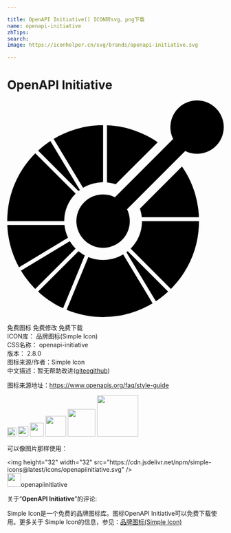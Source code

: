 ```yaml
---

title: OpenAPI Initiative() ICON转svg、png下载
name: openapi-initiative
zhTips: 
search: 
image: https://iconhelper.cn/svg/brands/openapi-initiative.svg

---
```


# OpenAPI Initiative  <small style="font-size: 60%;font-weight: 100"></small>

<div id="svg" class="svg-wrap">
<svg role="img" xmlns="http://www.w3.org/2000/svg" viewBox="0 0 24 24"><title>OpenAPI Initiative icon</title><path d="M21.039 0a2.959 2.959 0 00-2.65 4.274l-6.447 6.447a2.96 2.96 0 101.335 1.336l6.447-6.447A2.959 2.959 0 1021.04 0zM10.628 2.745c-.072 0-.143.003-.214.004-.072.002-.143.002-.215.005-.447.018-.893.064-1.335.138l-.03.005-.185.033-.105.02a7.718 7.718 0 00-.289.062l-.032.008a10.69 10.69 0 00-2.55.95l-.155.089c-.063.034-.125.07-.187.105-.046.027-.093.051-.14.079H5.19l-.01.005-.036.02v.002l.111.184 3.15 5.23a4.168 4.168 0 01.38-.202 4.294 4.294 0 011.628-.413c.071-.004.143-.008.214-.008zm.428.01v6.333c.325.034.647.103.96.209l4.66-4.66c-.173-.12-.348-.237-.528-.347l-.026-.015c-.056-.035-.112-.067-.168-.1l-.098-.056-.099-.055a12.735 12.735 0 00-.171-.092l-.027-.014a10.628 10.628 0 00-1.425-.617c-.69-.241-1.403-.41-2.128-.505l-.089-.012-.09-.01a6.56 6.56 0 00-.17-.019l-.049-.004-.204-.017a6.44 6.44 0 00-.255-.015c-.031-.003-.062-.003-.093-.004zM4.782 4.498a9.92 9.92 0 00-1.36 1.062l4.461 4.461.018.018c.049-.04.098-.078.149-.116l-.011-.018zm-1.67 1.36c-.05.05-.098.103-.147.154l-.149.155c-.33.357-.63.73-.902 1.118l-.039.056a10.588 10.588 0 00-.216.326 10.6 10.6 0 00-1.65 5.276l-.006.215-.003.214h6.317c0-.072.007-.143.01-.214.005-.072.006-.144.013-.215.081-.822.399-1.625.952-2.3.045-.055.096-.106.144-.16.048-.052.093-.107.144-.158zm16.255 1.464l-4.663 4.663c.106.312.175.634.21.959h6.332l-.004-.094a11.579 11.579 0 00-.032-.456l-.005-.052a13.044 13.044 0 00-.026-.241v-.009l-.033-.24v-.009a10.618 10.618 0 00-.327-1.493l-.003-.01a15.839 15.839 0 00-.07-.228l-.01-.03a14.111 14.111 0 00-.069-.204l-.02-.055a5.65 5.65 0 00-.153-.405 7.84 7.84 0 00-.093-.227 16.67 16.67 0 00-.063-.144l-.037-.081a13.776 13.776 0 00-.08-.171l-.024-.052-.096-.194-.014-.027a11.2 11.2 0 00-.112-.212l-.004-.008a10.615 10.615 0 00-.604-.98zm-4.43 6.05c0 .071-.006.142-.01.214-.003.072-.005.143-.012.214a4.29 4.29 0 01-.952 2.301c-.045.055-.096.107-.144.16-.048.053-.093.108-.144.159l4.467 4.467c.051-.051.099-.104.148-.155.05-.052.1-.103.148-.155.331-.358.633-.733.905-1.122l.032-.046.098-.144.085-.13.04-.063a10.597 10.597 0 001.647-5.272c.003-.071.004-.143.006-.214.001-.071.004-.143.004-.214zM.01 13.8l.004.093.01.179.005.076.017.206.005.046c.007.076.015.153.024.228l.003.022a9.605 9.605 0 00.033.248c.072.505.182 1.005.327 1.497l.002.006c.022.077.047.154.071.23l.004.014.005.014a15.737 15.737 0 00.153.439l.03.08.059.148a7.702 7.702 0 00.093.228l.062.14.038.084.078.169.027.054a10.677 10.677 0 00.225.441l.025.043 5.408-3.258.02-.012a4.314 4.314 0 01-.395-1.414h-.025zm.505 2.846l-.206.058.002.005zm6.425-1.052l-5.415 3.262c.083.139.17.273.259.406l.008.014.004.005.008.014h.001c.007.012.014.022.022.032l.001.002v.001a10.634 10.634 0 00.298.417l.006.008a9.963 9.963 0 00.29.368l.033.04c.043.052.086.103.13.153l.057.065.112.127.064.069.029.031.083.09.035.035c.049.051.098.103.149.153L7.58 16.42a3.86 3.86 0 01-.285-.321 4.422 4.422 0 01-.356-.505zm6.416 1.111c-.05.04-.1.079-.15.116l.011.018 3.257 5.407c.151-.099.3-.2.446-.307.315-.232.62-.484.914-.756l-4.46-4.46zm-5.457.003l-.015.015-4.46 4.46a8.966 8.966 0 00.195.176c.022.02.043.04.065.058l.152.13a10.622 10.622 0 00.215.174l.023.017.191.148.008.005c.268.2.547.389.834.564l.03.018.164.097.101.057a5.458 5.458 0 00.27.148c.008.004.016.01.025.013.162.085.327.164.493.24l.158-.385 2.243-5.448.009-.02a4.328 4.328 0 01-.701-.467zm4.951.353c-.061.037-.124.07-.187.104a4.318 4.318 0 01-3.271.336c-.069-.02-.135-.047-.203-.071-.067-.024-.136-.044-.202-.072l-2.242 5.444-.088.213-.075.183v.001l.017.007a.137.137 0 00.019.007l.005.003c.052.021.106.04.159.06.067.027.133.053.2.077l.102.04c.702.247 1.43.42 2.168.518l.087.012.09.01.172.019a7.173 7.173 0 00.252.022c.023.001.048.001.071.003l.184.011.112.005a7.06 7.06 0 00.358.007h.05a10.667 10.667 0 001.793-.15l.185-.034.105-.02.109-.023.18-.04.032-.008a10.684 10.684 0 002.55-.95c.052-.028.104-.06.156-.089.063-.034.125-.07.187-.105.043-.024.087-.047.13-.073h.001l.002-.002.002-.001.002-.001.007-.004.042-.025-.11-.183-.11-.184zm3.262 5.414l-.042.025.042-.024zm-.05.029h-.001.002zm-.005.004h-.002z"/></svg>
</div>
<detail full-name='openapi-initiative'></detail>

<div class="detail-page">
<p>
<span><span class="badge-success badge">免费图标</span> <span class="badge-success badge">免费修改</span>  <span class="badge-success badge">免费下载</span> </span>
<br/>
<span>
ICON库：
<span class="badge-secondary badge">品牌图标(Simple Icon)</span> 
</span>
<br/>
<span>
CSS名称：
<span class="badge-secondary badge">openapi-initiative</span> 
</span>

<br/>
<span>
版本：
<span class="badge-secondary badge">2.8.0</span> 
</span>
<br/>
<span>图标来源/作者：<span class="badge-light badge">Simple Icon</span></span> 
<br/>
<span class="zh-detail">中文描述：暂无<span class="help-link"><span>帮助改进</span>(<a href="https://gitee.com/liuwave/icon-helper/edit/master/json/brands/openapi-initiative.json" target="_blank" rel="noopener noreferrer">gitee</a><a href="https://github.com/liuwave/icon-helper/edit/master/json/brands/openapi-initiative.json" target="_blank" rel="noopener noreferrer">github</a></span>)</span><br/>
</p>
</div><div class="description description alert alert-light"><p>图标来源地址：<a href="https://www.openapis.org/faq/style-guide" target="_blank" rel="noopener noreferrer">https://www.openapis.org/faq/style-guide</a></p></div>
<div class="alert alert-dark">
<img height="21" width="21" src="https://cdn.jsdelivr.net/npm/simple-icons@latest/icons/openapiinitiative.svg" />
<img height="24" width="24" src="https://cdn.jsdelivr.net/npm/simple-icons@latest/icons/openapiinitiative.svg" />
<img height="32" width="32" src="https://cdn.jsdelivr.net/npm/simple-icons@latest/icons/openapiinitiative.svg" />
<img height="48" width="48" src="https://cdn.jsdelivr.net/npm/simple-icons@latest/icons/openapiinitiative.svg" />
<img height="64" width="64" src="https://cdn.jsdelivr.net/npm/simple-icons@latest/icons/openapiinitiative.svg" />
<img height="96" width="96" src="https://cdn.jsdelivr.net/npm/simple-icons@latest/icons/openapiinitiative.svg" />

</div>
<div>
  <p>可以像图片那样使用：    
  </p>
  <div class="alert alert-primary" style="font-size: 14px">
    &lt;img height="32" width="32" src="https://cdn.jsdelivr.net/npm/simple-icons@latest/icons/openapiinitiative.svg" /&gt;
    <copy-btn content='<img height="32" width="32" src="https://cdn.jsdelivr.net/npm/simple-icons@latest/icons/openapiinitiative.svg" />'></copy-btn>
  </div>
  <div class="alert alert-secondary">
    <img height="32" width="32" src="https://cdn.jsdelivr.net/npm/simple-icons@latest/icons/openapiinitiative.svg" />openapiinitiative
    <copy-btn content="openapiinitiative" btn-title="复制图标名称"></copy-btn>
  </div>
</div>
<div class="icon-detail__container">
<p>关于“<b>OpenAPI Initiative</b>”的评论:</p>
</div>
<Vssue title="关于“OpenAPI Initiative”的评论" />
<div><p>Simple Icon是一个免费的品牌图标库。图标OpenAPI Initiative可以免费下载使用。更多关于  Simple Icon的信息，参见：<a target="_blank" href="https://iconhelper.cn/brands.html">品牌图标(Simple Icon)</a>
</p></div>
